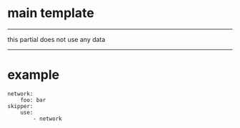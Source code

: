 # main template

---



this partial does not use any data



---



# example

```
network:
    foo: bar
skipper:
    use:
        - network

```


